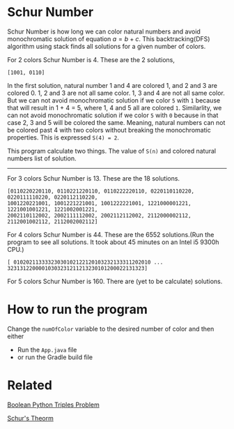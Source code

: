 # Schur Number

Schur Number is how long we can color natural numbers and avoid monochromatic solution of equation $a = b + c$. This backtracking(DFS) algorithm using stack finds all solutions for a given number of colors.

For 2 colors Schur Number is 4. These are the 2 solutions,

    [1001, 0110]

In the first solution, natural number 1 and 4 are colored 1, and 2 and 3 are colored 0. 1, 2 and 3 are not all same color. 1, 3 and 4 are not all same color. But we can not avoid monochromatic solution if we color `5` with `1` because that will result in 1 + 4 = 5, where 1, 4 and 5 all are colored `1`. Similarlity, we can not avoid monochromatic solution if we color `5` with `0` because in that case 2, 3 and 5 will be colored the same. Meaning, natural numbers can not be colored past 4 with two colors without breaking the monochromatic properties. This is expressed `S(4) = 2`.

This program calculate two things. The value of `S(n)` and colored natural numbers list of solution.

--- 

For 3 colors Schur Number is 13. These are the 18 solutions.

    [0110220220110, 0110221220110, 0110222220110, 0220110110220, 0220111110220, 0220112110220, 
    1001220221001, 1001221221001, 1001222221001, 1221000001221, 1221001001221, 1221002001221, 
    2002110112002, 2002111112002, 2002112112002, 2112000002112, 2112001002112, 2112002002112]

For 4 colors Schur Number is 44. These are the 6552 solutions.(Run the program to see all solutions. It took about 45 minutes on an Intel i5 9300h CPU.)

    [ 01020211333323030102122120103232133311202010 ... 32313122000010303231211213230101200022131323]
    
For 5 colors Schur Number is 160. There are (yet to be calculate) solutions.

# How to run the program

Change the `numOfColor` variable to the desired number of color and then either 

- Run the `App.java` file
- or run the Gradle build file

# Related

[Boolean Python Triples Problem](https://en.wikipedia.org/wiki/Boolean_Pythagorean_triples_problem)

[Schur's Theorm](https://en.wikipedia.org/wiki/Schur%27s_theorem)
